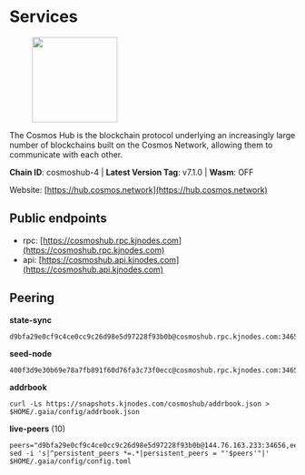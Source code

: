 # Services

<figure><img src="https://raw.githubusercontent.com/kj89/testnet_manuals/main/pingpub/logos/cosmoshub.png" width="150" alt=""><figcaption></figcaption></figure>

The Cosmos Hub is the blockchain protocol underlying an  increasingly large number of blockchains built on the  Cosmos Network, allowing them to communicate with each other.

**Chain ID**: cosmoshub-4 | **Latest Version Tag**: v7.1.0 | **Wasm**: OFF

Website: [https://hub.cosmos.network](https://hub.cosmos.network)


## Public endpoints

* rpc: [https://cosmoshub.rpc.kjnodes.com](https://cosmoshub.rpc.kjnodes.com)
* api: [https://cosmoshub.api.kjnodes.com](https://cosmoshub.api.kjnodes.com)

## Peering

**state-sync**

```
d9bfa29e0cf9c4ce0cc9c26d98e5d97228f93b0b@cosmoshub.rpc.kjnodes.com:34656
```

**seed-node**

```
400f3d9e30b69e78a7fb891f60d76fa3c73f0ecc@cosmoshub.rpc.kjnodes.com:34659
```

**addrbook**
```
curl -Ls https://snapshots.kjnodes.com/cosmoshub/addrbook.json > $HOME/.gaia/config/addrbook.json
```

**live-peers** (10)
```
peers="d9bfa29e0cf9c4ce0cc9c26d98e5d97228f93b0b@144.76.163.233:34656,eeb3b41fe019e4f75314c130aa83e2e0e8dcbd31@150.136.124.196:26656,915a5d104236764e33d5f7fd8d6c946e66766723@34.74.124.82:26656,a35cc47b1025162b82b2220fb7dd20a438866742@157.90.93.245:26656,2240ec8c6271ab9a7e8ccf108f78a43c2521d3e6@34.125.189.191:26656,8dc4fd0007c74bdf4b7ee1e5a3ab68161cc8f845@142.132.208.213:26656,3da88430414ec9084c8983fe4d462cce655ff1f3@51.222.245.114:26656,bc0eeeabdc558cdb39f4a8148b5022ba537512b4@46.166.138.217:26656,67685d93f2256caa7a2d53e3a104f9e437c3d247@95.216.114.244:26656,84cc83cd09a974a234a3fdb5bb4fd46fd856f8ec@142.132.135.239:26656"
sed -i 's|^persistent_peers *=.*|persistent_peers = "'$peers'"|' $HOME/.gaia/config/config.toml
```
